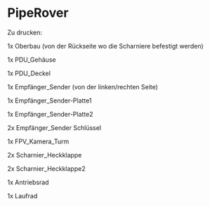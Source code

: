 # PipeRover
Zu drucken:

1x Oberbau (von der Rückseite wo die Scharniere befestigt werden)

1x PDU_Gehäuse

1x PDU_Deckel

1x Empfänger_Sender (von der linken/rechten Seite)

1x Empfänger_Sender-Platte1

1x Empfänger_Sender-Platte2

2x Empfänger_Sender Schlüssel

1x FPV_Kamera_Turm

2x Scharnier_Heckklappe

2x Scharnier_Heckklappe2

1x Antriebsrad 

1x Laufrad

